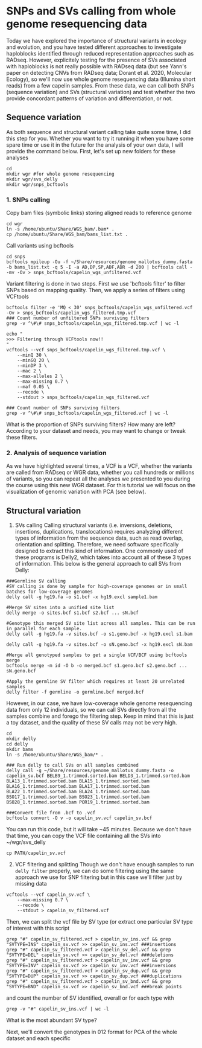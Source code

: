 # SNPs and SVs calling from whole genome resequencing data
Today we have explored the importance of structural variants in ecology and evolution, and you have tested different approaches to investigate haploblocks identified through reduced representation approaches such as RADseq. However, explicitely testing for the presence of SVs associated with haploblocks is not really possible with RADseq data (but see Yann's paper on detecting CNVs from RADseq data; Dorant et al. 2020, Molecular Ecology), so we'll now use whole genome resequencing data (Illumina short reads) from a few capelin samples. From these data, we can call both SNPs (sequence variation) and SVs (structural variation) and test whether the two provide concordant patterns of variation and differentiation, or not.

## Sequence variation
As both sequence and structural variant calling take quite some time, I did this step for you. Whether you want to try it running it when you have some spare time or use it in the future for the analysis of your own data, I will provide the command below. 
First, let's set up new folders for these analyses
```
cd
mkdir wgr #for whole genome resequencing
mkdir wgr/svs_delly
mkdir wgr/snps_bcftools
```

### 1. SNPs calling
Copy bam files (symbolic links) storing aligned reads to reference genome
```
cd wgr
ln -s /home/ubuntu/Share/WGS_bam/.bam* .
cp /home/ubuntu/Share/WGS_bam/bams_list.txt .
```
Call variants using bcftools
```
cd snps
bcftools mpileup -Ou -f ~/Share/resources/genome_mallotus_dummy.fasta -b bams_list.txt -q 5 -I -a AD,DP,SP,ADF,ADR -d 200 | bcftools call - -mv -Ov > snps_bcftools/capelin_wgs_unfiltered.vcf
```
Variant filtering is done in two steps. First we use 'bcftools filter' to filter SNPs based on mapping quality. Then, we apply a series of filters using VCFtools 
```
bcftools filter -e 'MQ < 30' snps_bcftools/capelin_wgs_unfiltered.vcf -Ov > snps_bcftools/capelin_wgs_filtered.tmp.vcf
### Count number of unfiltered SNPs surviving filters
grep -v ^\#\# snps_bcftools/capelin_wgs_filtered.tmp.vcf | wc -l  

echo "
>>> Filtering through VCFtools now!!
"
vcftools --vcf snps_bcftools/capelin_wgs_filtered.tmp.vcf \
    --minQ 30 \
    --minGQ 20 \
    --minDP 3 \
    --mac 2 \
    --max-alleles 2 \
    --max-missing 0.7 \
    --maf 0.05 \
    --recode \
    --stdout > snps_bcftools/capelin_wgs_filtered.vcf

### Count number of SNPs surviving filters
grep -v ^\#\# snps_bcftools/capelin_wgs_filtered.vcf | wc -l 
```

What is the proportion of SNPs surviving filters? How many are left? According to your dataset and needs, you may want to change or tweak these filters.

### 2. Analysis of sequence variation
As we have highlighted several times, a VCF is a VCF, whether the variants are called from RADseq or WGR data, whether you call hundreds or millions of variants, so you can repeat all the analyses we presented to you during the course using this new WGR dataset. For this tutorial we will focus on the visualization of genomic variation with PCA (see below).

## Structural variation
1. SVs calling
Calling structural variants (i.e. inversions, deletions, insertions, duplications, translocations) requires analyzing different types of information from the sequence data, such as read overlap, orientation and splitting. Therefore, we need software specifically designed to extract this kind of information. One commonly used of these programs is Delly2, which takes into account all of these 3 types of information. 
This below is the general approach to call SVs from Delly:
```
###Germline SV calling
#SV calling is done by sample for high-coverage genomes or in small batches for low-coverage genomes
delly call -g hg19.fa -o s1.bcf -x hg19.excl sample1.bam

#Merge SV sites into a unified site list
delly merge -o sites.bcf s1.bcf s2.bcf ... sN.bcf

#Genotype this merged SV site list across all samples. This can be run in parallel for each sample.
delly call -g hg19.fa -v sites.bcf -o s1.geno.bcf -x hg19.excl s1.bam

delly call -g hg19.fa -v sites.bcf -o sN.geno.bcf -x hg19.excl sN.bam

#Merge all genotyped samples to get a single VCF/BCF using bcftools merge
bcftools merge -m id -O b -o merged.bcf s1.geno.bcf s2.geno.bcf ... sN.geno.bcf

#Apply the germline SV filter which requires at least 20 unrelated samples
delly filter -f germline -o germline.bcf merged.bcf

```
However, in our case, we have low-coverage whole genome resequencing data from only 12 individuals, so we can call SVs directly from all the samples combine and forego the filtering step. Keep in mind that this is just a toy dataset, and the quality of these SV calls may not be very high.
```
cd
mkdir delly
cd delly
mkdir bams
ln -s /home/ubuntu/Share/WGS_bam/* .

### Run delly to call SVs on all samples combined
delly call -g ~/Share/resources/genome_mallotus_dummy.fasta -o capelin_sv.bcf BELB9_1.trimmed.sorted.bam BELD3_1.trimmed.sorted.bam BLA13_1.trimmed.sorted.bam BLA15_1.trimmed.sorted.bam BLA16_1.trimmed.sorted.bam BLA17_1.trimmed.sorted.bam BLA22_1.trimmed.sorted.bam BLA24_1.trimmed.sorted.bam BSO17_1.trimmed.sorted.bam BSO23_1.trimmed.sorted.bam BSO28_1.trimmed.sorted.bam POR19_1.trimmed.sorted.bam 

###Convert file from .bcf to .vcf
bcftools convert -O v -o capelin_sv.vcf capelin_sv.bcf
```
You can run this code, but it will take ~45 minutes. Because we don't have that time, you can copy the VCF file containing all the SVs into ~/wgr/svs_delly
```
cp PATH/capelin_sv.vcf
```
2. VCF filtering and splitting
Though we don't have enough samples to run `delly filter` properly, we can do some filtering using the same approach we use for SNP filtering but in this case we'll filter just by missing data
```
vcftools --vcf capelin_sv.vcf \
    --max-missing 0.7 \
    --recode \
    --stdout > capelin_sv_filtered.vcf
```
Then, we can split the vcf file by SV type (or extract one particular SV type of interest with this script
```
grep "#" capelin_sv_filtered.vcf > capelin_sv_ins.vcf && grep "SVTYPE=INS" capelin_sv.vcf >> capelin_sv_ins.vcf ###insertions
grep "#" capelin_sv_filtered.vcf > capelin_sv_del.vcf && grep "SVTYPE=DEL" capelin_sv.vcf >> capelin_sv_del.vcf ###deletions
grep "#" capelin_sv_filtered.vcf > capelin_sv_inv.vcf && grep "SVTYPE=INV" capelin_sv.vcf >> capelin_sv_inv.vcf ###inversions
grep "#" capelin_sv_filtered.vcf > capelin_sv_dup.vcf && grep "SVTYPE=DUP" capelin_sv.vcf >> capelin_sv_dup.vcf ###duplications
grep "#" capelin_sv_filtered.vcf > capelin_sv_bnd.vcf && grep "SVTYPE=BND" capelin_sv.vcf >> capelin_sv_bnd.vcf ###break points
```
and count the number of SV identified, overall or for each type with
```
grep -v "#" capelin_sv_ins.vcf | wc -l
```
What is the most abundant SV type?

Next, we'll convert the genotypes in 012 format for PCA of the whole dataset and each specific 







